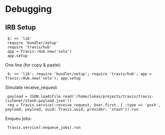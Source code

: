 Debugging
=========

IRB Setup
---------

     $: << 'lib'
     require 'bundler/setup'
     require 'travis/hub'
     app = Travis::Hub.new('solo')
     app.setup

One line (for copy & paste):

     $: << 'lib'; require 'bundler/setup'; require 'travis/hub'; app = Travis::Hub.new('solo'); app.setup

Simulate  receive\_request:

     payload = JSON.load(File.read('/home/lukas/projects/travis/travis-listener/stash-payload.json'))
     req = Travis.service(:receive_request, User.first, { :type => 'push', payload: payload, uuid: Travis.uuid, provider: 'stash'}).run


Enqueu jobs:

     Travis.service(:enqueue_jobs).run
